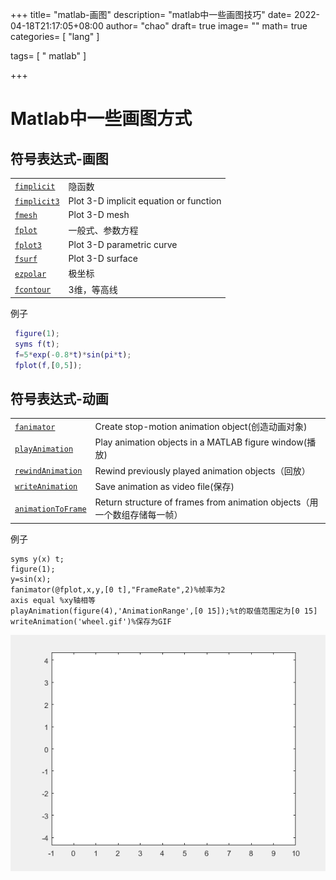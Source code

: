 +++
title= "matlab-画图"
description= "matlab中一些画图技巧"
date= 2022-04-18T21:17:05+08:00
author= "chao"
draft= true
image= "" 
math= true
categories= [
    "lang"
]

tags=  [
    " matlab"
]

+++

# Matlab中一些画图方式

## 符号表达式-画图

|                                                              |                                        |
| ------------------------------------------------------------ | -------------------------------------- |
| [`fimplicit`](https://ww2.mathworks.cn/help/symbolic/fimplicit.html) | 隐函数                                 |
| [`fimplicit3`](https://ww2.mathworks.cn/help/symbolic/fimplicit3.html) | Plot 3-D implicit equation or function |
| [`fmesh`](https://ww2.mathworks.cn/help/symbolic/fmesh.html) | Plot 3-D mesh                          |
| [`fplot`](https://ww2.mathworks.cn/help/symbolic/fplot.html) | 一般式、参数方程                       |
| [`fplot3`](https://ww2.mathworks.cn/help/symbolic/fplot3.html) | Plot 3-D parametric curve              |
| [`fsurf`](https://ww2.mathworks.cn/help/symbolic/fsurf.html) | Plot 3-D surface                       |
| [`ezpolar`](https://ww2.mathworks.cn/help/symbolic/ezpolar.html) | 极坐标                                 |
| [`fcontour`](https://ww2.mathworks.cn/help/symbolic/fcontour.html) | 3维，等高线                            |

例子

~~~matlab
 figure(1);
 syms f(t);
 f=5*exp(-0.8*t)*sin(pi*t);
 fplot(f,[0,5]);
~~~

## 符号表达式-动画

|                                                              |                                                              |
| ------------------------------------------------------------ | ------------------------------------------------------------ |
| [`fanimator`](https://ww2.mathworks.cn/help/symbolic/fanimator.html) | Create stop-motion animation object(创造动画对象)            |
| [`playAnimation`](https://ww2.mathworks.cn/help/symbolic/playanimation.html) | Play animation objects in a MATLAB figure window(播放)       |
| [`rewindAnimation`](https://ww2.mathworks.cn/help/symbolic/rewindanimation.html) | Rewind previously played animation objects（回放）           |
| [`writeAnimation`](https://ww2.mathworks.cn/help/symbolic/writeanimation.html) | Save animation as video file(保存)                           |
| [`animationToFrame`](https://ww2.mathworks.cn/help/symbolic/animationtoframe.html) | Return structure of frames from animation objects（用一个数组存储每一帧） |

例子

~~~
syms y(x) t;
figure(1);
y=sin(x);
fanimator(@fplot,x,y,[0 t],"FrameRate",2)%帧率为2
axis equal %xy轴相等
playAnimation(figure(4),'AnimationRange',[0 15]);%t的取值范围定为[0 15]
writeAnimation('wheel.gif')%保存为GIF
~~~

![wheel](index.assets/wheel.gif)